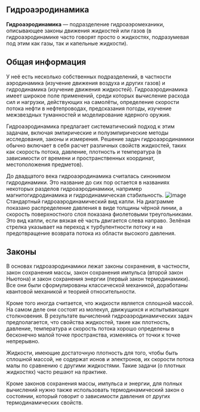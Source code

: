 ## __Гидроаэродинамика__ ##
__Гидроаэродинамика__ — подразделение гидроаэромеханики, описывающее законы движения жидкостей или газов (в гидроаэродинамике часто говорят просто о жидкостях, подразумевая под этим как газы, так и капельные жидкости).
## __Общая информация__ ##
У неё есть несколько собственных подразделений, в частности аэродинамика (изучение движения воздуха и других газов) и гидродинамика (изучение движения жидкостей). Гидроаэродинамика имеет широкое поле применений, среди которых вычисление расхода сил и нагрузки, действующих на самолёты, определение скорости потока нефти в нефтепроводах, предсказания погоды, изучение межзвездных туманностей и моделирование ядерного оружия.

Гидроаэродинамика предлагает систематический подход к этим задачам, включая эмпирические и полуэмпирические методы исследования, законы и измерения. Решение задач гидроаэродинамики обычно включает в себя расчет различных свойств жидкостей, таких как скорость потока, давление, плотность и температура (в зависимости от времени и пространственных координат, местоположения предметов).

До двадцатого века гидроаэродинамика считалась синонимом гидродинамики. Это название до сих пор остается в названиях некоторых разделов гидроаэродинамики, например магнитогидродинамика и гидродинамическая стабильность.
![image](https://github.com/Milanistov/DZhome/assets/164164134/8c30119a-2035-4469-b31d-e481784c502e)
Стандартный гидроаэродинамический вид капли. На диаграмме показано распределение давления в виде толщины чёрной линии, а скорость поверхностного слоя показана фиолетовыми треугольниками. Это вид капли, если вязкая её часть двигается слева направо. Зелёная стрелка указывает на переход к турбулентности потоку и на предотвращение возврата потока из области высокого давления.
## __Законы__ ##
В основах гидроаэродинамики лежат законы сохранения, в частности, закон сохранения массы, закон сохранения импульса (второй закон Ньютона) и закон сохранения энергии (первый закон термодинамики). Все они были сформулированы классической механикой, доработаны квантовой механикой и теорией относительности.

Кроме того иногда считается, что жидкости является сплошной массой. На самом деле они состоят из молекул, движущихся и испытывающих столкновения. В результате вычислений гидроаэродинамических задач предполагается, что свойства жидкостей, такие как плотность, давление, температура и скорость потока хорошо определены в бесконечно малой точке пространства, изменяясь от точки к точке непрерывно.

Жидкости, имеющие достаточную плотность для того, чтобы быть сплошной массой, не содержат ионов и электронов, их скорости потока малы по сравнению с другими жидкостями. Такие задачи (о плотных жидкостях) часто решают на практике.

Кроме законов сохранения массы, импульса и энергии, для полных вычислений нужно также использовать термодинамический закон о состоянии, который говорит о зависимости давления от других термодинамических свойств.
